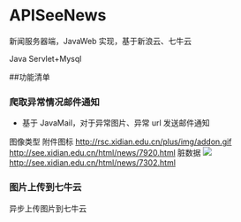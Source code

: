 # APISeeNews
新闻服务器端，JavaWeb 实现，基于新浪云、七牛云

Java Servlet+Mysql

##功能清单

### 爬取异常情况邮件通知
- 基于 JavaMail，对于异常图片、异常 url 发送邮件通知

图像类型
附件图标 http://rsc.xidian.edu.cn/plus/img/addon.gif http://see.xidian.edu.cn/html/news/7920.html
脏数据 <img src="file://C:\Users\ADMINI~1\AppData\Local\Temp\%W@GJ$ACOF(TYDYECOKVDYB.png"> http://see.xidian.edu.cn/html/news/7302.html

### 图片上传到七牛云

异步上传图片到七牛云

### 
